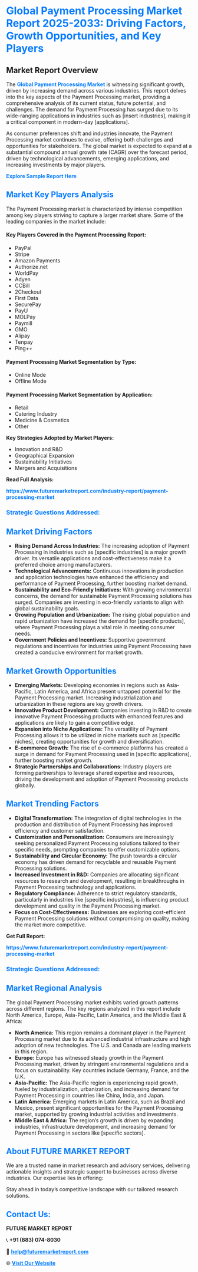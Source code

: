 <h1 style="color: #007BFF;">Global Payment Processing Market Report 2025-2033: Driving Factors, Growth Opportunities, and Key Players</h1>

<section id="overview">
<h2>Market Report Overview</h2>
<p>The <a href="https://www.futuremarketreport.com/industry-report/payment-processing-market" style="color: #007BFF; text-decoration: none;"><strong>Global Payment Processing Market</strong></a> is witnessing significant growth, driven by increasing demand across various industries. This report delves into the key aspects of the Payment Processing market, providing a comprehensive analysis of its current status, future potential, and challenges. The demand for Payment Processing has surged due to its wide-ranging applications in industries such as [insert industries], making it a critical component in modern-day [applications].</p>
<p>As consumer preferences shift and industries innovate, the Payment Processing market continues to evolve, offering both challenges and opportunities for stakeholders. The global market is expected to expand at a substantial compound annual growth rate (CAGR) over the forecast period, driven by technological advancements, emerging applications, and increasing investments by major players.</p>
</section>

<section id="overview">
<p><a href="https://www.futuremarketreport.com/request-sample/reportId=108626" style="color: #007BFF; text-decoration: none;"><strong>Explore Sample Report Here</strong></a></p>
</section>

<section id="key-players">
<h2 style="color: #007BFF;">Market Key Players Analysis</h2>
<p>The Payment Processing market is characterized by intense competition among key players striving to capture a larger market share. Some of the leading companies in the market include:</p>
<h4>Key Players Covered in the Payment Processing Report:</h4>
<ul><li>PayPal</li><li>Stripe</li><li>Amazon Payments</li><li>Authorize.net</li><li>WorldPay</li><li>Adyen</li><li>CCBill</li><li>2Checkout</li><li>First Data</li><li>SecurePay</li><li>PayU</li><li>MOLPay</li><li>Paymill</li><li>GMO</li><li>Alipay</li><li>Tenpay</li><li>Ping++</li></ul>
<h4>Payment Processing Market Segmentation by Type:</h4>
<ul><li>Online Mode</li><li>Offline Mode</li></ul>

<h4>Payment Processing Market Segmentation by Application:</h4>
<ul><li>Retail</li><li>Catering Industry</li><li>Medicine &amp; Cosmetics</li><li>Other</li></ul>
<p><strong>Key Strategies Adopted by Market Players:</strong></p>
<ul>
<li>Innovation and R&D</li>
<li>Geographical Expansion</li>
<li>Sustainability Initiatives</li>
<li>Mergers and Acquisitions</li>
</ul>
</section>

<section>
<p><strong>Read Full Analysis: </strong></p><a href="https://www.futuremarketreport.com/industry-report/payment-processing-market" style="color: #007BFF; text-decoration: none;"><strong>https://www.futuremarketreport.com/industry-report/payment-processing-market</strong></a>
<h3 style="color: #007BFF;">Strategic Questions Addressed:</h3>
</section>

<section id="driving-factors">
<h2 style="color: #007BFF;">Market Driving Factors</h2>
<ul>
<li><strong>Rising Demand Across Industries:</strong> The increasing adoption of Payment Processing in industries such as [specific industries] is a major growth driver. Its versatile applications and cost-effectiveness make it a preferred choice among manufacturers.</li>
<li><strong>Technological Advancements:</strong> Continuous innovations in production and application technologies have enhanced the efficiency and performance of Payment Processing, further boosting market demand.</li>
<li><strong>Sustainability and Eco-Friendly Initiatives:</strong> With growing environmental concerns, the demand for sustainable Payment Processing solutions has surged. Companies are investing in eco-friendly variants to align with global sustainability goals.</li>
<li><strong>Growing Population and Urbanization:</strong> The rising global population and rapid urbanization have increased the demand for [specific products], where Payment Processing plays a vital role in meeting consumer needs.</li>
<li><strong>Government Policies and Incentives:</strong> Supportive government regulations and incentives for industries using Payment Processing have created a conducive environment for market growth.</li>
</ul>
</section>

<section id="growth-opportunities">
<h2 style="color: #007BFF;">Market Growth Opportunities</h2>
<ul>
<li><strong>Emerging Markets:</strong> Developing economies in regions such as Asia-Pacific, Latin America, and Africa present untapped potential for the Payment Processing market. Increasing industrialization and urbanization in these regions are key growth drivers.</li>
<li><strong>Innovative Product Development:</strong> Companies investing in R&D to create innovative Payment Processing products with enhanced features and applications are likely to gain a competitive edge.</li>
<li><strong>Expansion into Niche Applications:</strong> The versatility of Payment Processing allows it to be utilized in niche markets such as [specific niches], creating opportunities for growth and diversification.</li>
<li><strong>E-commerce Growth:</strong> The rise of e-commerce platforms has created a surge in demand for Payment Processing used in [specific applications], further boosting market growth.</li>
<li><strong>Strategic Partnerships and Collaborations:</strong> Industry players are forming partnerships to leverage shared expertise and resources, driving the development and adoption of Payment Processing products globally.</li>
</ul>
</section>

<section id="trending-factors">
<h2 style="color: #007BFF;">Market Trending Factors</h2>
<ul>
<li><strong>Digital Transformation:</strong> The integration of digital technologies in the production and distribution of Payment Processing has improved efficiency and customer satisfaction.</li>
<li><strong>Customization and Personalization:</strong> Consumers are increasingly seeking personalized Payment Processing solutions tailored to their specific needs, prompting companies to offer customizable options.</li>
<li><strong>Sustainability and Circular Economy:</strong> The push towards a circular economy has driven demand for recyclable and reusable Payment Processing solutions.</li>
<li><strong>Increased Investment in R&D:</strong> Companies are allocating significant resources to research and development, resulting in breakthroughs in Payment Processing technology and applications.</li>
<li><strong>Regulatory Compliance:</strong> Adherence to strict regulatory standards, particularly in industries like [specific industries], is influencing product development and quality in the Payment Processing market.</li>
<li><strong>Focus on Cost-Effectiveness:</strong> Businesses are exploring cost-efficient Payment Processing solutions without compromising on quality, making the market more competitive.</li>
</ul>
</section>

<section>
<p><strong>Get Full Report: </strong></p><a href="https://www.futuremarketreport.com/industry-report/payment-processing-market" style="color: #007BFF; text-decoration: none;"><strong>https://www.futuremarketreport.com/industry-report/payment-processing-market</strong></a>
<h3 style="color: #007BFF;">Strategic Questions Addressed:</h3>
</section>


<section id="regional-analysis">
<h2 style="color: #007BFF;">Market Regional Analysis</h2>
<p>The global Payment Processing market exhibits varied growth patterns across different regions. The key regions analyzed in this report include North America, Europe, Asia-Pacific, Latin America, and the Middle East & Africa:</p>
<ul>
<li><strong>North America:</strong> This region remains a dominant player in the Payment Processing market due to its advanced industrial infrastructure and high adoption of new technologies. The U.S. and Canada are leading markets in this region.</li>
<li><strong>Europe:</strong> Europe has witnessed steady growth in the Payment Processing market, driven by stringent environmental regulations and a focus on sustainability. Key countries include Germany, France, and the U.K.</li>
<li><strong>Asia-Pacific:</strong> The Asia-Pacific region is experiencing rapid growth, fueled by industrialization, urbanization, and increasing demand for Payment Processing in countries like China, India, and Japan.</li>
<li><strong>Latin America:</strong> Emerging markets in Latin America, such as Brazil and Mexico, present significant opportunities for the Payment Processing market, supported by growing industrial activities and investments.</li>
<li><strong>Middle East & Africa:</strong> The region’s growth is driven by expanding industries, infrastructure development, and increasing demand for Payment Processing in sectors like [specific sectors].</li>
</ul>
</section>

<footer>
<h2 style="color: #007BFF;">About FUTURE MARKET REPORT</h2>
<p>We are a trusted name in market research and advisory services, delivering actionable insights and strategic support to businesses across diverse industries. Our expertise lies in offering:</p>

<p>Stay ahead in today’s competitive landscape with our tailored research solutions.</p>

<h2 style="color: #007BFF;">Contact Us:</h2>
<p><strong>FUTURE MARKET REPORT</strong></p>
<p>📞 <strong>+91 (883) 074-8030</strong></p>
<p>📧 <strong><a href="mailto:help@futuremarketreport.com" style="color: #007BFF;">help@futuremarketreport.com</a></strong></p>
<p>🌐 <strong><a href="https://www.futuremarketreport.com/" style="color: #007BFF;">Visit Our Website</a></strong></p>
</footer>